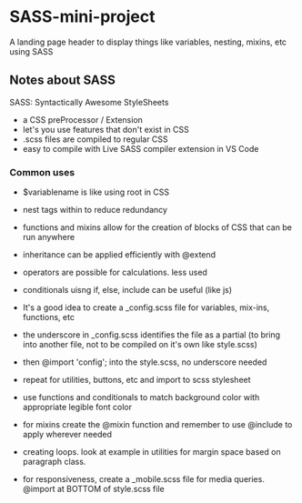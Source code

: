 # SASS-mini-project

A landing page header to display things like variables, nesting, mixins, etc using SASS

## Notes about SASS

SASS: Syntactically Awesome StyleSheets

- a CSS preProcessor / Extension
- let's you use features that don't exist in CSS
- .scss files are compiled to regular CSS
- easy to compile with Live SASS compiler extension in VS Code

### Common uses

- $variablename is like using root in CSS
- nest tags within to reduce redundancy
- functions and mixins allow for the creation of blocks of CSS that can be run anywhere
- inheritance can be applied efficiently with @extend
- operators are possible for calculations. less used
- conditionals uisng if, else, include can be useful (like js)

- It's a good idea to create a \_config.scss file for variables, mix-ins, functions, etc
- the underscore in \_config.scss identifies the file as a partial (to bring into another file, not to be compiled on it's own like style.scss)
- then @import 'config'; into the style.scss, no underscore needed
- repeat for utilities, buttons, etc and import to scss stylesheet

- use functions and conditionals to match background color with appropriate legible font color

- for mixins create the @mixin function and remember to use @include to apply wherever needed

- creating loops. look at example in utilities for margin space based on paragraph class.

- for responsiveness, create a \_mobile.scss file for media queries. @import at BOTTOM of style.scss file
